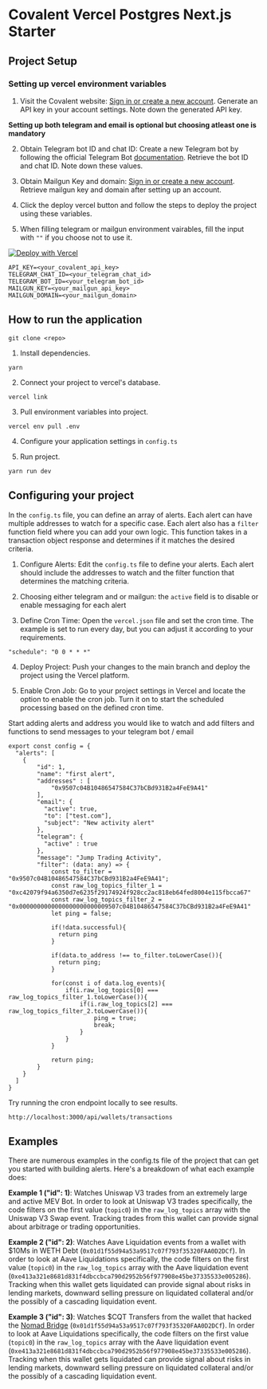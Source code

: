 
# Covalent Vercel Postgres Next.js Starter

## Project Setup

### Setting up vercel environment variables

1. Visit the Covalent website:
[Sign in or create a new account](https://www.covalenthq.com/platform).
Generate an API key in your account settings.
Note down the generated API key.

**Setting up both telegram and email is optional but choosing atleast one is mandatory**

2. Obtain Telegram bot ID and chat ID: Create a new Telegram bot by following the official Telegram Bot [documentation](https://core.telegram.org/bots/api). Retrieve the bot ID and chat ID. Note down these values.

2. Obtain Mailgun Key and domain: [Sign in or create a new account](https://www.mailgun.com/). Retrieve mailgun key and domain after setting up an account.

3. Click the deploy vercel button and follow the steps to deploy the project using these variables.

4. When filling telegram or mailgun environment vairables, fill the input with `""` if you choose not to use it.

[![Deploy with Vercel](https://vercel.com/button)](https://vercel.com/new/clone?repository-url=https%3A%2F%2Fgithub.com%2Fnguyenlejoe%2Fcovalent-wallet-watcher&env=API_KEY,TELEGRAM_CHAT_ID,TELEGRAM_BOT_ID,MAILGUN_KEY,MAILGUN_DOMAIN&stores=%5B%7B%22type%22%3A%22postgres%22%7D%5D)

```
API_KEY=<your_covalent_api_key>
TELEGRAM_CHAT_ID=<your_telegram_chat_id>
TELEGRAM_BOT_ID=<your_telegram_bot_id>
MAILGUN_KEY=<your_mailgun_api_key>
MAILGUN_DOMAIN=<your_mailgun_domain>
```


## How to run the application

```
git clone <repo>
```

1. Install dependencies.
```
yarn
```

2. Connect your project to vercel's database.

```
vercel link
```

3. Pull environment variables into project.
```
vercel env pull .env
```

4. Configure your application settings in `config.ts`

5. Run project.
```
yarn run dev
```

## Configuring your project

In the `config.ts` file, you can define an array of alerts. Each alert can have multiple addresses to watch for a specific case. Each alert also has a `filter` function field where you can add your own logic. This function takes in a transaction object response and determines if it matches the desired criteria.

1. Configure Alerts: Edit the `config.ts` file to define your alerts. Each alert should include the addresses to watch and the filter function that determines the matching criteria.

2. Choosing either telegram and or mailgun: the `active` field is to disable or enable messaging for each alert

3. Define Cron Time: Open the `vercel.json` file and set the cron time. The example is set to run every day, but you can adjust it according to your requirements.

```
"schedule": "0 0 * * *"
```

4. Deploy Project: Push your changes to the main branch and deploy the project using the Vercel platform.

5. Enable Cron Job: Go to your project settings in Vercel and locate the option to enable the cron job. Turn it on to start the scheduled processing based on the defined cron time.

Start adding alerts and address you would like to watch and add filters and functions to send messages to your telegram bot / email



```
export const config = {
  "alerts": [
    {
        "id": 1,
        "name": "first alert",
        "addresses" : [
            "0x9507c04B10486547584C37bCBd931B2a4FeE9A41"
        ],
        "email": {
          "active": true,
          "to": ["test.com"],
          "subject": "New activity alert"
        },
        "telegram": {
          "active" : true
        },
        "message": "Jump Trading Activity",
        "filter": (data: any) => {
            const to_filter = "0x9507c04B10486547584C37bCBd931B2a4FeE9A41";
            const raw_log_topics_filter_1 = "0xc42079f94a6350d7e6235f29174924f928cc2ac818eb64fed8004e115fbcca67"
            const raw_log_topics_filter_2 = "0x0000000000000000000000009507c04B10486547584C37bCBd931B2a4FeE9A41"
            let ping = false;

            if(!data.successful){
              return ping
            }

            if(data.to_address !== to_filter.toLowerCase()){
              return ping;
            }

            for(const i of data.log_events){
                if(i.raw_log_topics[0] === raw_log_topics_filter_1.toLowerCase()){
                    if(i.raw_log_topics[2] === raw_log_topics_filter_2.toLowerCase()){
                        ping = true;
                        break;
                    }
                }
            }

            return ping;
        }
    }
  ]
}
```

Try running the cron endpoint locally to see results.
```
http://localhost:3000/api/wallets/transactions
```


## Examples
There are numerous examples in the config.ts file of the project that can get you started with building alerts. Here's a breakdown of what each example does:

**Example 1 ("id": 1)**: Watches Uniswap V3 trades from an extremely large and active MEV Bot. In order to look at Uniswap V3 trades specifically, the code filters on the first value (```topic0```) in the ```raw_log_topics``` array with the Uniswap V3 Swap event. Tracking trades from this wallet can provide signal about arbitrage or trading opportunities. 


**Example 2 ("id": 2)**: Watches Aave Liquidation events from a wallet with $10Ms in WETH Debt (```0x01d1f55d94a53a9517c07f793f35320FAA0D2DCf```). In order to look at Aave Liquidations specifically, the code filters on the first value (```topic0```) in the ```raw_log_topics``` array with the Aave liquidation event (```0xe413a321e8681d831f4dbccbca790d2952b56f977908e45be37335533e005286```). Tracking when this wallet gets liquidated can provide signal about risks in lending markets, downward selling pressure on liquidated collateral and/or the possibly of a cascading liquidation event.

**Example 3 ("id": 3)**: Watches $CQT Transfers from the wallet that hacked the [Nomad Bridge](https://www.theverge.com/2022/8/2/23288785/nomad-bridge-200-million-chaotic-hack-smart-contract-cryptocurrency) (```0x01d1f55d94a53a9517c07f793f35320FAA0D2DCf```). In order to look at Aave Liquidations specifically, the code filters on the first value (```topic0```) in the ```raw_log_topics``` array with the Aave liquidation event (```0xe413a321e8681d831f4dbccbca790d2952b56f977908e45be37335533e005286```). Tracking when this wallet gets liquidated can provide signal about risks in lending markets, downward selling pressure on liquidated collateral and/or the possibly of a cascading liquidation event.



